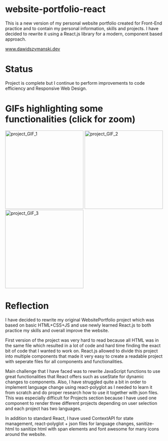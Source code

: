 # website-portfolio-react
This is a new version of my personal website portfolio created for Front-End practice and to contain my personal information, skills and projects. I have decided to rewrite it using a React.js library for a modern, component based approach.

<a href="https://www.dawidszymanski.dev" target="_blank">www.dawidszymanski.dev</a>

# Status
Project is complete but I continue to perform improvements to code efficiency and Responsive Web Design.

# GIFs highlighting some functionalities (click for zoom)
<img src="https://github.com/szymanskidawid/website-portfolio-react/assets/17786383/9aa294bc-d80d-4569-887b-eadab21a5d31" alt="project_GIF_1" width="250">
<img src="https://github.com/szymanskidawid/website-portfolio-react/assets/17786383/5eb2f749-648a-4f5b-86ee-96ba89b419fc" alt="project_GIF_2" width="250">
<img src="https://github.com/szymanskidawid/WebsitePortfolio/assets/17786383/af07ba8e-6407-4547-bee4-461764af2278" alt="project_GIF_3" width="250">

# Reflection
I have decided to rewrite my original WebsitePortfolio project which was based on basic HTML+CSS+JS and use newly learned React.js to both practice my skills and overall improve the website.

First version of the project was very hard to read because all HTML was in the same file which resulted in a lot of code and hard time finding the exact bit of code that I wanted to work on. React.js allowed to divide this project into multiple components that made it very easy to create a readable project with seperate files for all components and functionalities.

Main challenge that I have faced was to rewrite JavaScript functions to use great functionalities that React offers such as useState for dynamic changes to components. Also, I have struggled quite a bit in order to implement language change using react-polyglot as I needed to learn it from scratch and do proper research how to use it together with json files. This was especially difficult for Projects section because I have used one component to render three different projects depending on user selection and each project has two languages.

In addition to standard React, I have used ContextAPI for state management, react-polyglot + json files for language changes, sanitize-html to sanitize html with span elements and font awesome for many icons around the website.

